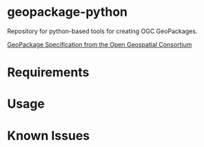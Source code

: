 geopackage-python
=================

Repository for python-based tools for creating OGC GeoPackages.

[GeoPackage Specification from the Open Geospatial
Consortium](http://opengeospatial.org/standards/geopackage)

Requirements
============

Usage
=====

Known Issues
============
